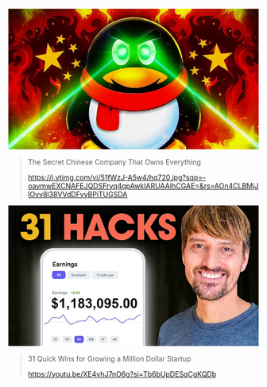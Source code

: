 
![The_Secret_Chinese_Company_That_Owns_Everything.jpg](The_Secret_Chinese_Company_That_Owns_Everything.jpg)
> The Secret Chinese Company That Owns Everything
> 
> https://i.ytimg.com/vi/51fWzJ-A5w4/hq720.jpg?sqp=-oaymwEXCNAFEJQDSFryq4qpAwkIARUAAIhCGAE=&rs=AOn4CLBMjJlOvv8l38VVdDFvyBPiTUGSDA

![31_Quick_Wins_for_Growing_a_Million_Dollar_Startup.jpg](31_Quick_Wins_for_Growing_a_Million_Dollar_Startup.jpg)
> 31 Quick Wins for Growing a Million Dollar Startup
> 
> https://youtu.be/XE4vhJ7nO6g?si=Tb6bUpDESqCgKQDb



